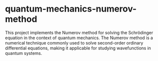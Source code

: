 # quantum-mechanics-numerov-method
This project implements the Numerov method for solving the Schrödinger equation in the context of quantum mechanics. The Numerov method is a numerical technique commonly used to solve second-order ordinary differential equations, making it applicable for studying wavefunctions in quantum systems.
